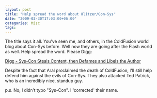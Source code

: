 ```yaml
---
layout: post
title: "Help spread the word about Ulitzer/Con-Sys"
date: "2009-03-30T17:03:00+06:00"
categories: Misc 
tags: 
---
```


The title says it all. You've seen me, and others, in the ColdFusion world blog about Con-Sys before. Well now they are going after the Flash world as well. Help spread the word. Please Digg:

<a href="http://digg.com/programming/Sys_Con_Steals_Content_then_Defames_and_Libels_the_Author">Digg - Sys-Con Steals Content, then Defames and Libels the Author</a>

Despite the fact that Aral proclaimed the death of ColdFusion, I'll still help defend him against the evils of Con-Sys. They also attacked Ted Patrick, who is an incredibly nice, standup guy.

p.s. No, I didn't typo "Sys-Con". I 'corrected' their name.